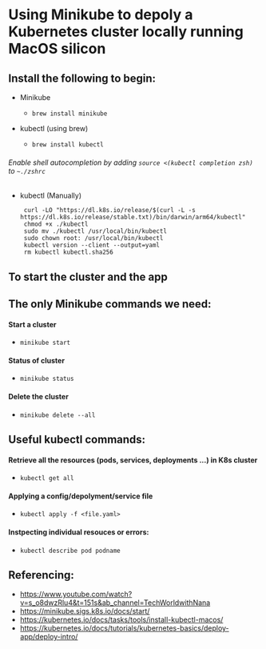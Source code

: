 # Using Minikube to depoly a Kubernetes cluster locally running MacOS silicon


## Install the following to begin:

- Minikube
    - `brew install minikube`

- kubectl (using brew)
    - `brew install kubectl`
###### Enable shell autocompletion by adding `source <(kubectl completion zsh)` to `~./zshrc`

- kubectl (Manually)
    ```
     curl -LO "https://dl.k8s.io/release/$(curl -L -s https://dl.k8s.io/release/stable.txt)/bin/darwin/arm64/kubectl"
     chmod +x ./kubectl
     sudo mv ./kubectl /usr/local/bin/kubectl
     sudo chown root: /usr/local/bin/kubectl
     kubectl version --client --output=yaml
     rm kubectl kubectl.sha256
    ```

## To start the cluster and the app



## The only Minikube commands we need:

#### Start a cluster
- `minikube start`

#### Status of cluster
- `minikube status`

#### Delete the cluster
- `minikube delete --all`



## Useful kubectl commands:

#### Retrieve all the resources (pods, services, deployments ...) in K8s cluster
- `kubectl get all`

#### Applying a config/depolyment/service file 
- `kubectl apply -f <file.yaml>`

#### Instpecting individual resouces or errors:
- `kubectl describe pod podname`


## Referencing:

- https://www.youtube.com/watch?v=s_o8dwzRlu4&t=151s&ab_channel=TechWorldwithNana
- https://minikube.sigs.k8s.io/docs/start/
- https://kubernetes.io/docs/tasks/tools/install-kubectl-macos/
- https://kubernetes.io/docs/tutorials/kubernetes-basics/deploy-app/deploy-intro/

